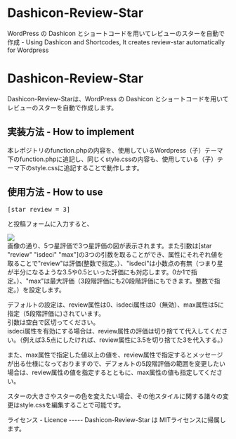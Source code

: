 # Dashicon-Review-Star
<p>WordPress の Dashicon とショートコードを用いてレビューのスターを自動で作成 - Using Dashicon and Shortcodes, It creates review-star automatically for Wordpress</p>

Dashicon-Review-Star
=====
<p>Dashicon-Review-Starは、WordPress の Dashicon とショートコードを用いてレビューのスターを自動で作成します。</p>

実装方法 - How to implement
-----
<p>本レポジトリのfunction.phpの内容を、使用しているWordpress（子）テーマ下のfunction.phpに追記し、同じくstyle.cssの内容も、使用している（子）テーマ下のstyle.cssに追記することで動作します。</p>

使用方法 - How to use
-----
<pre>[star review = 3]</pre>
と投稿フォームに入力すると、<br>
<p><img src="http://societaltrends.tech/wp-content/uploads/2016/12/reviewStar.png"><br>
画像の通り、5つ星評価で3つ星評価の図が表示されます。また引数は[star "review" "isdeci" "max"]の3つの引数を取ることができ、属性にそれぞれ値を取ることで"review"は評価(整数で指定。）、"isdeci"は小数点の有無（つまり星が半分になるような3.5や0.5といった評価にも対応します。0か1で指定。）、"max"は最大評価（3段階評価にも20段階評価にもできます。整数で指定。）を設定します。</p>
<p>デフォルトの設定は、review属性は0、isdeci属性は0（無効）、max属性は5に指定（5段階評価に)されています。<br>
引数は空白で区切ってください。<br>
isdeci属性を有効にする場合は、review属性の評価は切り捨てて代入してください。（例えば3.5点にしたければ、review属性に3.5を切り捨てた3を代入する。）</p>
<p>また、max属性で指定した値以上の値を、review属性で指定するとメッセージが出る仕様になっておりますので、デフォルトの5段階評価の範囲を変更したい場合は、review属性の値を指定するとともに、max属性の値も指定してください。</p>
<p>スターの大きさやスターの色を変えたい場合、その他スタイルに関する諸々の変更はstyle.cssを編集することで可能です。</p>
ライセンス - Licence
-----
Dashicon-Review-Star は MITライセンスに帰属します。
